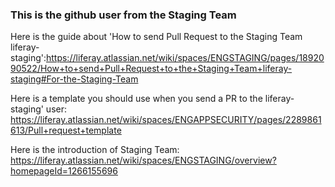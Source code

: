 ### This is the github user from the Staging Team

Here is the guide about 'How to send Pull Request to the Staging Team liferay-staging':https://liferay.atlassian.net/wiki/spaces/ENGSTAGING/pages/1892090522/How+to+send+Pull+Request+to+the+Staging+Team+liferay-staging#For-the-Staging-Team

Here is a template you should use when you send a PR to the liferay-staging' user: https://liferay.atlassian.net/wiki/spaces/ENGAPPSECURITY/pages/2289861613/Pull+request+template

Here is the introduction of Staging Team: https://liferay.atlassian.net/wiki/spaces/ENGSTAGING/overview?homepageId=1266155696
